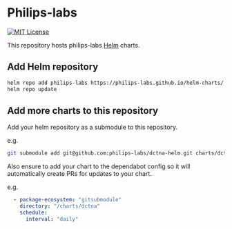 # Philips-labs

[![MIT License](https://img.shields.io/github/license/philips-labs/helm-charts?style=for-the-badge)](https://opensource.org/licenses/MIT)

This repository hosts philips-labs [Helm](https://helm.sh) charts.

## Add Helm repository

```bash
helm repo add philips-labs https://philips-labs.github.io/helm-charts/
helm repo update
```

## Add more charts to this repository

Add your helm repository as a submodule to this repository.

e.g.

```bash
git submodule add git@github.com:philips-labs/dctna-helm.git charts/dctna
```

Also ensure to add your chart to the dependabot config so it will automatically create PRs for updates to your chart.

e.g.

```yml
  - package-ecosystem: "gitsubmodule"
    directory: "/charts/dctna"
    schedule:
      interval: "daily"
```
